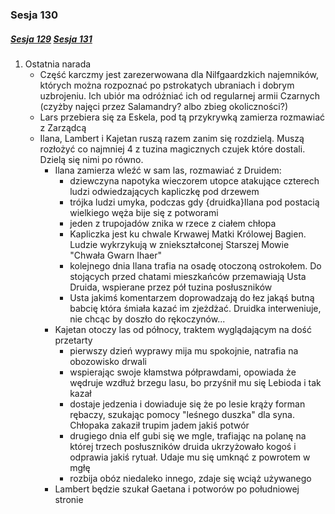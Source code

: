 ### Sesja 130
##### [Sesja 129](#sesja-129) [Sesja 131](#sesja-131)
1. Ostatnia narada
    - Część karczmy jest zarezerwowana dla Nilfgaardzkich najemników, których można rozpoznać po pstrokatych ubraniach i dobrym uzbrojeniu. Ich ubiór ma odróżniać ich od regularnej armii Czarnych (czyżby najęci przez Salamandry? albo zbieg okoliczności?)
    - Lars przebiera się za Eskela, pod tą przykrywką zamierza rozmawiać z Zarządcą
    - Ilana, Lambert i Kajetan ruszą razem zanim się rozdzielą. Muszą rozłożyć co najmniej 4 z tuzina magicznych czujek które dostali. Dzielą się nimi po równo.
        - Ilana zamierza wleźć w sam las, rozmawiać z Druidem:
            - dziewczyna napotyka wieczorem utopce atakujące czterech ludzi odwiedzających kapliczkę pod drzewem
            - trójka ludzi umyka, podczas gdy {druidka}Ilana pod postacią wielkiego węża bije się z potworami
            - jeden z trupojadów znika w rzece z ciałem chłopa
            - Kapliczka jest ku chwale Krwawej Matki Królowej Bagien. Ludzie wykrzykują w zniekształconej Starszej Mowie "Chwała Gwarn Ihaer"
            - kolejnego dnia Ilana trafia na osadę otoczoną ostrokołem. Do stojących przed chatami mieszkańców przemawiają Usta Druida, wspierane przez pół tuzina posłuszników
            - Usta jakimś komentarzem doprowadzają do łez jakąś butną babcię która śmiała kazać im zjeżdżać. Druidka interweniuje, nie chcąc by doszło do rękoczynów...
        - Kajetan otoczy las od północy, traktem wyglądającym na dość przetarty
            - pierwszy dzień wyprawy mija mu spokojnie, natrafia na obozowisko drwali
            - wspierając swoje kłamstwa półprawdami, opowiada że wędruje wzdłuż brzegu lasu, bo przyśnił mu się Lebioda i tak kazał
            - dostaje jedzenia i dowiaduje się że po lesie krąży forman rębaczy, szukając pomocy "leśnego duszka" dla syna. Chłopaka zakaził trupim jadem jakiś potwór
            - drugiego dnia elf gubi się we mgle, trafiając na polanę na której trzech posłuszników druida ukrzyżowało kogoś i odprawia jakiś rytuał. Udaje mu się umknąć z powrotem w mgłę
            - rozbija obóz niedaleko innego, zdaje się wciąż używanego
        - Lambert będzie szukał Gaetana i potworów po południowej stronie